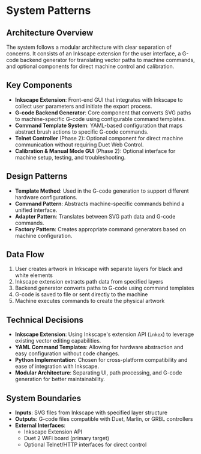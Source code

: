# System Patterns

## Architecture Overview
The system follows a modular architecture with clear separation of concerns. It consists of an Inkscape extension for the user interface, a G-code backend generator for translating vector paths to machine commands, and optional components for direct machine control and calibration.

## Key Components
- **Inkscape Extension**: Front-end GUI that integrates with Inkscape to collect user parameters and initiate the export process.
- **G-code Backend Generator**: Core component that converts SVG paths to machine-specific G-code using configurable command templates.
- **Command Template System**: YAML-based configuration that maps abstract brush actions to specific G-code commands.
- **Telnet Controller** (Phase 2): Optional component for direct machine communication without requiring Duet Web Control.
- **Calibration & Manual Mode GUI** (Phase 2): Optional interface for machine setup, testing, and troubleshooting.

## Design Patterns
- **Template Method**: Used in the G-code generation to support different hardware configurations.
- **Command Pattern**: Abstracts machine-specific commands behind a unified interface.
- **Adapter Pattern**: Translates between SVG path data and G-code commands.
- **Factory Pattern**: Creates appropriate command generators based on machine configuration.

## Data Flow
1. User creates artwork in Inkscape with separate layers for black and white elements
2. Inkscape extension extracts path data from specified layers
3. Backend generator converts paths to G-code using command templates
4. G-code is saved to file or sent directly to the machine
5. Machine executes commands to create the physical artwork

## Technical Decisions
- **Inkscape Extension**: Using Inkscape's extension API (`inkex`) to leverage existing vector editing capabilities.
- **YAML Command Templates**: Allowing for hardware abstraction and easy configuration without code changes.
- **Python Implementation**: Chosen for cross-platform compatibility and ease of integration with Inkscape.
- **Modular Architecture**: Separating UI, path processing, and G-code generation for better maintainability.

## System Boundaries
- **Inputs**: SVG files from Inkscape with specified layer structure
- **Outputs**: G-code files compatible with Duet, Marlin, or GRBL controllers
- **External Interfaces**: 
  - Inkscape Extension API
  - Duet 2 WiFi board (primary target)
  - Optional Telnet/HTTP interfaces for direct control 
